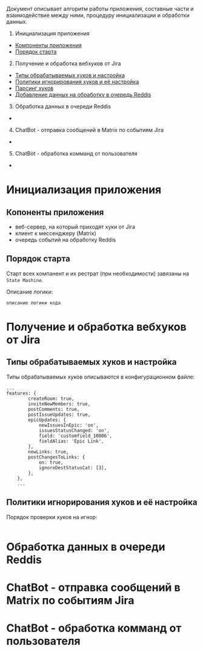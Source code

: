 Документ описывает алгоритм работы приложения, составные части и взаимодействие между ними, процедуру инициализации и обработки данных.

1. Инициализация приложения
 + [Компоненты приложения](#AppComponents)
 + [Порядок старта]()
2. Получение и обработка вебхуков от Jira
 + [Типы обрабатываемых хуков и настройка]()
 + [Политики игнорирования хуков и её настройка]()
 + [Парсинг хуков]()
 + [Добавление данных на обработку в очередь Reddis]()
3. Обработка данных в очереди Reddis
 + []()
4. ChatBot - отправка сообщений в Matrix по событиям Jira
 + []()
5. ChatBot - обработка комманд от пользователя
 + []()

Инициализация приложения
========================
<a name="AppComponents"></a> Копоненты приложения
--------------------

+ веб-сервер, на который приходят хуки от Jira
+ клиент к мессенджеру (Matrix)
+ очередь событий на обработку Reddis

Порядок старта
--------------

Старт всех компанент и их рестрат (при необходимости) завязаны на `State Mashine`.

Описание логики:
```
описание логики кода
```

Получение и обработка вебхуков от Jira
======================================

Типы обрабатываемых хуков и настройка
-------------------------------------

Типы обрабатываемых хуков описываются в конфигурационном файле:
```
...
features: {
        createRoom: true,
        inviteNewMembers: true,
        postComments: true,
        postIssueUpdates: true,
        epicUpdates: {
            newIssuesInEpic: 'on',
            issuesStatusChanged: 'on',
            field: 'customfield_10006',
            fieldAlias: 'Epic Link',
        },
        newLinks: true,
        postChangesToLinks: {
            on: true,
            ignoreDestStatusCat: [3],
        },
    },
    ...
```

Политики игнорирования хуков и её настройка
-------------------------------------------

Порядок проверки хуков на игнор:
```

```



Обработка данных в очереди Reddis
=================================



ChatBot - отправка сообщений в Matrix по событиям Jira
======================================================



ChatBot - обработка комманд от пользователя
===========================================


